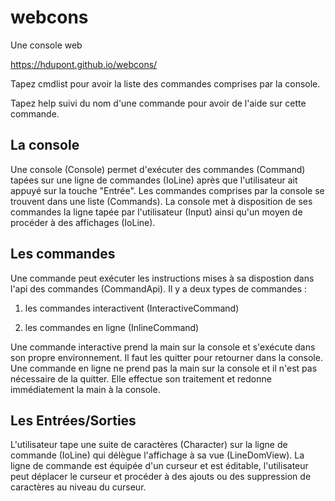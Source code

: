 # webcons

Une console web

https://hdupont.github.io/webcons/

Tapez cmdlist pour avoir la liste des commandes comprises par la console.

Tapez help suivi du nom d'une commande pour avoir de l'aide sur cette commande.
  
## La console

Une console (Console) permet d'exécuter des commandes (Command) tapées sur une ligne de commandes (IoLine) après que l'utilisateur ait appuyé sur la touche "Entrée".
Les commandes comprises par la console se trouvent dans une liste (Commands).
La console met à disposition de ses commandes la ligne tapée par l'utilisateur (Input) ainsi qu'un moyen de procéder à des affichages (IoLine). 
 
## Les commandes
 
Une commande peut exécuter les instructions mises à sa dispostion dans l'api des commandes (CommandApi).
Il y a deux types de commandes :

1. les commandes interactivent (InteractiveCommand)

2. les commandes en ligne (InlineCommand)

Une commande interactive prend la main sur la console et s'exécute dans son propre environnement. Il faut les quitter pour retourner dans la console. Une commande en ligne ne prend pas la main sur la console et il n'est pas nécessaire de la quitter. Elle effectue son traitement et redonne immédiatement la main à la console.
 
##  Les Entrées/Sorties

L'utilisateur tape une suite de caractères (Character) sur la ligne de  commande (IoLine) qui délègue l'affichage à sa vue (LineDomView). La ligne de commande est équipée d'un curseur et est éditable, l'utilisateur peut déplacer le curseur et procéder à des ajouts ou des suppression de caractères au niveau du curseur.
